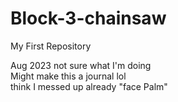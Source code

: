 # Block-3-chainsaw
My First Repository <br />

Aug 2023 not sure what I'm doing<br />
Might make this a journal lol<br />
think I messed up already "face Palm"

